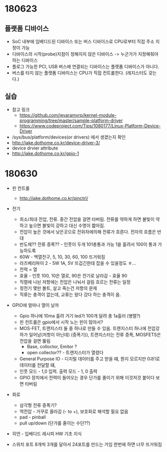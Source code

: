 # 180623

## 플랫폼 디바이스
* SoC 내부에 임베디드된 디바이스 또는 버스 디바이스로 CPU로부터 직접 주소 지정이 가능
* 디바이스의 시작(probe)지점이 정해지지 않은 디바이스 -> 누군가가 지정해줘야 하는 디바이스
* 플로그 가능한 PCI, USB 버스에 연결되는 디바이스는 플랫폼 디바이스가 아니다.
* 버스를 타지 않는 플랫폼 디바이스는 CPU가 직접 컨트롤한다. (레지스터도 갖는다.)

## 실습
* 참고 링크
    * <https://github.com/jeyaramvrp/kernel-module-programming/tree/master/sample-platform-driver>
    * <https://www.codeproject.com/Tips/1080177/Linux-Platform-Device-Driver>
* /sys/bus/platform/devices(or drivers) 에서 생겼는지 확인
* http://jake.dothome.co.kr/device-driver-3/
* device drvier attribute
* http://jake.dothome.co.kr/gpio-1

# 180630

* 핀 컨트롤
    * <http://jake.dothome.co.kr/pinctrl/>

* 전기
    * 최소/최대 전압, 전류. 중간 전압을 걸면 타버림. 전류를 약하게 하면 불빛이 약하고 높으면 불빛이 강하고 대신 수명이 짧아짐.
    * 전압이 높은 것에서 낮은곳으로 전위차에의해 전류가 흐른다. 전자의 흐름은 반대
    * 반도체?? 전류 증폭?? - 인풋이 두개 101총통과 가능 1을 흘려서 100이 통과 가능하도록
    * 60W - 백열전구, 5, 10, 30, 60, 100 뜨거워짐
    * 라즈베리파이 2 - 5W 1A, 5V 뜨겁긴한데 잡을 수 있을정도 ㅎ...
    * 전력 = 열
    * 효율 - 인풋 100, 10은 열로, 90은 전기로 날라감 - 효율 90
    * 직렬에 나뉜 저항에는 전압은 나눠서 걸림 흐르는 전류는 일정
    * 정전기 몇만 볼트, 살고 죽는건 저항의 문제
    * 직류는 충격이 없는데, 교류는 왔다 갔다 하는 충격이 옴.

* GPIO에 얼마나 열이 날까
    * Gpio 하나에 10ma 흘려 거기 led가 100개 달려 총 1a흘러 (병렬?)
    * 핀 컨트롤은 gpio에서 시작 노는 핀이 많아서?
    * MOS-FET, 트랜지스터 둘 중 하나로 만들 수 있음. 트랜지스터 하나에 전압강하가 일어남(저항이 아닌데) (증폭기)), 트랜지스터는 전류 증폭, MOSFETS은 전압을 걸면 뚫림
        * Base, colloctor, Emitor ?
        * open collector?? - 트랜지스터가 열렸다
    * General Purpose IO - 디지털 데이터를 주고 받을 떄, 뭔지 모르지만 0과1로 데이터를 전달할 떄, 
    * 인풋 모드 - 1,0 입력. 출력 모드 - 1, 0 출력
    * GPIO 장치에서 전력이 들어오는 경우 단가를 줄이기 위해 이것저것 붙이다 보면 타버림

* 회로
    * 삼각형 전류 증폭기?
    * 역전압 - 거꾸로 올라감 (- to +), 보호회로 해석할 필요 없음
    * pad - pinball 
    * pull up/down (단가를 줄이는 수단??)

* 히언 - 입베디드 레시피 HW 기초 지식
* 스위치 포트 8개씩 3개를 달아서 24포트를 만드는 거임 한번에 하면 너무 뜨거워짐